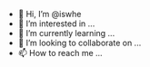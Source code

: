 - 👋 Hi, I’m @iswhe
- 👀 I’m interested in ...
- 🌱 I’m currently learning ...
- 💞️ I’m looking to collaborate on ...
- 📫 How to reach me ...

<!---
iswhe/iswhe is a ✨ special ✨ repository because its `README.md` (this file) appears on your GitHub profile.
You can click the Preview link to take a look at your changes.
--->
